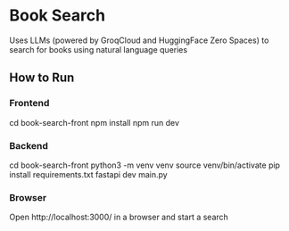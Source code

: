 # Book Search 
Uses LLMs (powered by GroqCloud and HuggingFace Zero Spaces) to search for books using natural language queries

## How to Run
### Frontend
cd book-search-front
npm install
npm run dev

### Backend
cd book-search-front
python3 -m venv venv
source venv/bin/activate
pip install requirements.txt
fastapi dev main.py

### Browser
Open http://localhost:3000/ in a browser and start a search